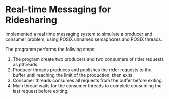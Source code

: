 # Real-time Messaging for Ridesharing
Implemented a real time messaging system to simulate a producer and consumer problem, using POSIX unnamed semaphores and 
POSIX threads.

The programm performs the follwing steps: 
1) The program create two producers and two consumers of rider requests as pthreads.  
2) Producer threads produces and publishes the rider requests to the buffer until reaching the limit of the production, then exits.  
3) Consumer threads consumes all requests from the buffer before exiting.  
4) Main thread waits for the consumer threads to complete consuming the last request before exiting.  
